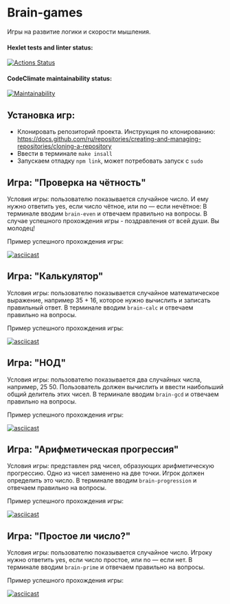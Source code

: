 # Brain-games
Игры на развитие логики и скорости мышления.
#### Hexlet tests and linter status:
[![Actions Status](https://github.com/vareshka0101/frontend-project-44/actions/workflows/hexlet-check.yml/badge.svg)](https://github.com/vareshka0101/frontend-project-44/actions)

#### CodeClimate maintainability status:
[![Maintainability](https://api.codeclimate.com/v1/badges/cec6733fff1e4b93425c/maintainability)](https://codeclimate.com/github/vareshka0101/frontend-project-44/maintainability)

## Установка игр:

- Клонировать репозиторий проекта. Инструкция по клонированию: https://docs.github.com/ru/repositories/creating-and-managing-repositories/cloning-a-repository
- Ввести в терминале `make insall`
- Запускаем отладку `npm link`, может потребовать запуск с `sudo`

## Игра: "Проверка на чётность"
Условия игры: пользователю показывается случайное число. И ему нужно ответить yes, если число чётное, или no — если нечётное:
В терминале вводим `brain-even` и отвечаем правильно на вопросы.
В случае успешного прохождения игры - поздравления от всей души. Вы молодец!

Пример успешного прохождения игры:
 
[![asciicast](https://asciinema.org/a/oePEUYQgI4nEByBOW6uOAJGv5.svg)](https://asciinema.org/a/oePEUYQgI4nEByBOW6uOAJGv5)

## Игра: "Калькулятор"

Условия игры: пользователю показывается случайное математическое выражение, например 35 + 16, которое нужно вычислить и записать правильный ответ.
В терминале вводим `brain-calc` и отвечаем правильно на вопросы.

Пример успешного прохождения игры:

[![asciicast](https://asciinema.org/a/T7EqnX5LaIazDIFXe8FYRrKdL.svg)](https://asciinema.org/a/T7EqnX5LaIazDIFXe8FYRrKdL)

## Игра: "НОД"

Условия игры: пользователю показывается два случайных числа, например, 25 50. Пользователь должен вычислить и ввести наибольший общий делитель этих чисел.
В терминале вводим `brain-gcd` и отвечаем правильно на вопросы.

Пример успешного прохождения игры:

[![asciicast](https://asciinema.org/a/Xs5nG42A1QBqbHvP1Mwyv1AJ9.svg)](https://asciinema.org/a/Xs5nG42A1QBqbHvP1Mwyv1AJ9)

## Игра: "Арифметическая прогрессия"

Условия игры: представлен ряд чисел, образующих арифметическую прогрессию. Одно из чисел заменено на две точки. Игрок должен определить это число.
В терминале вводим `brain-progression` и отвечаем правильно на вопросы.

Пример успешного прохождения игры:

[![asciicast](https://asciinema.org/a/GzhOPBszcMs8XyFhNnMcKqOSq.svg)](https://asciinema.org/a/GzhOPBszcMs8XyFhNnMcKqOSq)

## Игра: "Простое ли число?"

Условия игры: пользователю показывается случайное число. Игроку нужно ответить yes, если число простое, или no — если нет.
В терминале вводим `brain-prime` и отвечаем правильно на вопросы.

Пример успешного прохождения игры:

[![asciicast](https://asciinema.org/a/WJxqMxBbRc1tqIFFBWtsI6BaC.svg)](https://asciinema.org/a/WJxqMxBbRc1tqIFFBWtsI6BaC)

